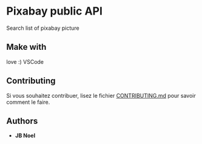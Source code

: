 # Pixabay public API
Search list of pixabay picture

## Make with
love :)
VSCode


## Contributing
Si vous souhaitez contribuer, lisez le fichier [CONTRIBUTING.md](https://example.org) pour savoir comment le faire.

## Authors
* **JB Noel**

